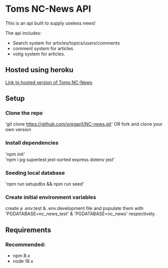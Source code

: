 # Toms NC-News API

This is an api built to supply useless news!

The api includes:
* Search system for articles/topics/users/comments
* comment system for articles
* votig system for articles.

## Hosted using heroku
[Link to hosted version of Toms NC-News](https://tomnews.herokuapp.com/api)

## Setup

### Clone the repo
'git clone https://github.com/oregan1/NC-news.git' OR fork and clone your own version

### Install dependencies
'npm init'     
'npm i pg supertest jest-sorted express dotenv jest'

### Seeding local database
'npm run setupdbs && npm run seed'

### Create initial environment variables
create a .env.test & .env.development file and populate them with 'PGDATABASE=nc_news_test' & 'PGDATABASE=nc_news' respectively.

## Requirements
### Recommended:
- npm 8.x
- node 18.x
